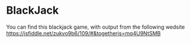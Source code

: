 # BlackJack
You can find this blackjack game, with output from the following wedsite https://jsfiddle.net/zukvo9b6/109/#&togetherjs=mq4U9NtSMB
